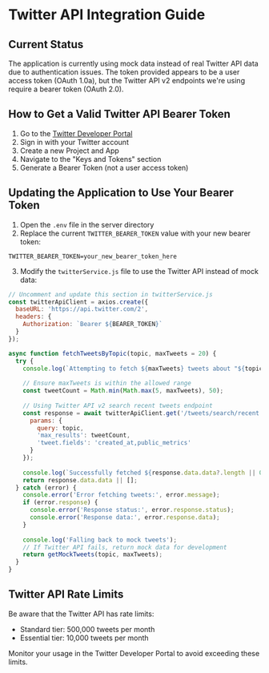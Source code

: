 # Twitter API Integration Guide

## Current Status

The application is currently using mock data instead of real Twitter API data due to authentication issues. The token provided appears to be a user access token (OAuth 1.0a), but the Twitter API v2 endpoints we're using require a bearer token (OAuth 2.0).

## How to Get a Valid Twitter API Bearer Token

1. Go to the [Twitter Developer Portal](https://developer.twitter.com/en/portal/dashboard)
2. Sign in with your Twitter account
3. Create a new Project and App
4. Navigate to the "Keys and Tokens" section
5. Generate a Bearer Token (not a user access token)

## Updating the Application to Use Your Bearer Token

1. Open the `.env` file in the server directory
2. Replace the current `TWITTER_BEARER_TOKEN` value with your new bearer token:

```
TWITTER_BEARER_TOKEN=your_new_bearer_token_here
```

3. Modify the `twitterService.js` file to use the Twitter API instead of mock data:

```javascript
// Uncomment and update this section in twitterService.js
const twitterApiClient = axios.create({
  baseURL: 'https://api.twitter.com/2',
  headers: {
    Authorization: `Bearer ${BEARER_TOKEN}`
  }
});

async function fetchTweetsByTopic(topic, maxTweets = 20) {
  try {
    console.log(`Attempting to fetch ${maxTweets} tweets about "${topic}"`);
    
    // Ensure maxTweets is within the allowed range
    const tweetCount = Math.min(Math.max(5, maxTweets), 50);
    
    // Using Twitter API v2 search recent tweets endpoint
    const response = await twitterApiClient.get('/tweets/search/recent', {
      params: {
        query: topic,
        'max_results': tweetCount,
        'tweet.fields': 'created_at,public_metrics'
      }
    });
    
    console.log(`Successfully fetched ${response.data.data?.length || 0} tweets`);
    return response.data.data || [];
  } catch (error) {
    console.error('Error fetching tweets:', error.message);
    if (error.response) {
      console.error('Response status:', error.response.status);
      console.error('Response data:', error.response.data);
    }
    
    console.log('Falling back to mock tweets');
    // If Twitter API fails, return mock data for development
    return getMockTweets(topic, maxTweets);
  }
}
```

## Twitter API Rate Limits

Be aware that the Twitter API has rate limits:
- Standard tier: 500,000 tweets per month
- Essential tier: 10,000 tweets per month

Monitor your usage in the Twitter Developer Portal to avoid exceeding these limits.
